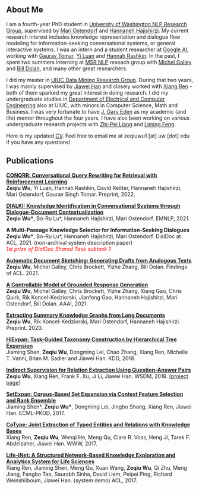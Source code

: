 ## About Me

I am a fourth-year PhD student in [University of Washington NLP Research Group](https://nlp.washington.edu/), supervised by [Mari Ostendorf](http://ssli.ee.washington.edu/people/mo/) and [Hannaneh Hajishirzi](https://homes.cs.washington.edu/~hannaneh/). My current research interest includes knowledge representation and dialogue flow modeling for information-seeking conversational systems, or general interactive systems. I was an intern and a student researcher at [Google AI](https://ai.google/research/), working with [Gaurav Tomar](https://research.google/people/GauravSinghTomar/), [Yi Luan](https://luanyi.github.io/) and [Hannah Rashkin](https://hrashkin.github.io/). In the past, I spent two summers interning at [MSR NLP](https://www.microsoft.com/en-us/research/group/natural-language-processing/) reseach group with [Michel Galley](https://www.microsoft.com/en-us/research/people/mgalley/) and [Bill Dolan](https://www.microsoft.com/en-us/research/people/billdol/), and many other great researchers.

I did my master in [UIUC Data Mining Research Group](http://dm1.cs.uiuc.edu/). During that two years, I was mainly supervised by [Jiawei Han](http://hanj.cs.illinois.edu/) and closely worked with [Xiang Ren](https://shanzhenren.github.io/) - both of them sparked my great interest in doing research. I did my undergraduate studies in [Department of Electrical and Computer Engineering](https://ece.illinois.edu/) also at UIUC, with minors in Computer Science, Math and Business. I was very fortunate to have [J. Gary Eden](https://ece.illinois.edu/directory/profile/jgeden) as my academic (and life) mentor throughout the four years. I have also been working on various undergraduate research projects with [Zhi-Pei Liang](https://ece.illinois.edu/directory/profile/z-liang) and [Liming Feng](https://fenglm.web.engr.illinois.edu/). 

Here is my updated [CV](ZeqiuWu-CV.pdf). Feel free to email me at zeqiuwu1 [at] uw [dot] edu if you have any questions!

## Publications

**[CONQRR: Conversational Query Rewriting for Retrieval with Reinforcement Learning](https://arxiv.org/abs/2112.08558)**<br/>
__Zeqiu Wu__, Yi Luan, Hannah Rashkin, David Reitter, Hannaneh Hajishirzi, Mari Ostendorf, Gaurav Singh Tomar. Preprint, 2022.

**[DIALKI: Knowledge Identification in Conversational Systems through Dialogue-Document Contextualization](https://arxiv.org/abs/2109.04673)**<br/>
__Zeqiu Wu\*__, Bo-Ru Lu*, Hannaneh Hajishirzi, Mari Ostendorf. EMNLP, 2021.


**A Multi-Passage Knowledge Selector for Information-Seeking Dialogues**<br/>
__Zeqiu Wu\*__, Bo-Ru Lu*, Hannaneh Hajishirzi, Mari Ostendorf. DialDoc at ACL, 2021. (non-archival system description paper)<br/>
<span style="color:red">*1st prize of DialDoc Shared Task subtask 1*</span>

**[Automatic Document Sketching: Generating Drafts from Analogous Texts](https://arxiv.org/pdf/2106.07192.pdf)**<br/>
__Zeqiu Wu__, Michel Galley, Chris Brockett, Yizhe Zhang, Bill Dolan. Findings of ACL. 2021.


**[A Controllable Model of Grounded Response Generation](https://arxiv.org/pdf/2005.00613.pdf)**<br/>
__Zeqiu Wu__, Michel Galley, Chris Brockett, Yizhe Zhang, Xiang Gao, Chris Quirk, Rik Koncel-Kedziorski, Jianfeng Gao, Hannaneh Hajishirzi, Mari Ostendorf, Bill Dolan. AAAI, 2021.


**[Extracting Summary Knowledge Graphs from Long Documents](https://arxiv.org/pdf/2009.09162.pdf)**<br/>
__Zeqiu Wu__, Rik Koncel-Kedziorski, Mari Ostendorf, Hannaneh Hajishirzi. Preprint. 2020.


**[HiExpan: Task-Guided Taxonomy Construction by Hierarchical Tree Expansion](http://hanj.cs.illinois.edu/pdf/kdd18_jshen.pdf)**<br/>
Jiaming Shen, __Zeqiu Wu__, Dongming Lei, Chao Zhang, Xiang Ren, Michelle T. Vanni, Brian M. Sadler and Jiawei Han. KDD, 2018.


**[Indirect Supervision for Relation Extraction Using Question-Answer Pairs](https://arxiv.org/pdf/1710.11169.pdf)**<br/>
__Zeqiu Wu__, Xiang Ren, Frank F. Xu, Ji Li, Jiawei Han. WSDM, 2018. [[project page]](https://ellenmellon.github.io/ReQuest/)


**[SetExpan: Corpus-Based Set Expansion via Context Feature Selection and Rank Ensemble](http://ecmlpkdd2017.ijs.si/papers/paperID296.pdf)**<br/>
Jiaming Shen*, __Zeqiu Wu\*__, Dongming Lei, Jingbo Shang, Xiang Ren, Jiawei Han. ECML-PKDD, 2017.


**[CoType: Joint Extraction of Typed Entities and Relations with Knowledge Bases](https://arxiv.org/pdf/1610.08763.pdf)**<br/>
Xiang Ren, __Zeqiu Wu__, Wenqi He, Meng Qu, Clare R. Voss, Heng Ji, Tarek F. Abdelzaher, Jiawei Han. WWW, 2017.


**[Life-iNet: A Structured Network-Based Knowledge Exploration and Analytics System for Life Sciences](http://xren7.web.engr.illinois.edu/acl2017_camera%20ready.pdf)**<br/>
Xiang Ren, Jiaming Shen, Meng Qu, Xuan Wang, __Zeqiu Wu__, Qi Zhu, Meng Jiang, Fangbo Tao, Saurabh Sinha, David Liem, Peipei Ping, Richard Weinshilboum, Jiawei Han. (system demo) ACL, 2017.

